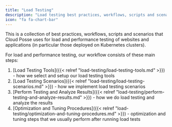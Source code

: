```yaml
---
title: "Load Testing"
description: "Load testing best practices, workflows, scripts and scenarios"
icon: "fa fa-chart-bar"
---
```

This is a collection of best practices, workflows, scripts and scenarios that Cloud Posse uses for load and performance testing of websites and applications
(in particular those deployed on Kubernetes clusters).

For load and performance testing, our workflow consists of these main steps:

1. [Load Testing Tools]({{< relref "load-testing/load-testing-tools.md" >}}) - how we select and setup our load testing tools
2. [Load Testing Scenarios]({{< relref "load-testing/load-testing-scenarios.md" >}}) - how we implement load testing scenarios
3. [Perform Testing and Analyze Results]({{< relref "load-testing/perform-testing-and-analyze-results.md" >}}) - how we do load testing and analyze the results
4. [Optimization and Tuning Procedures]({{< relref "load-testing/optimization-and-tuning-procedures.md" >}}) - optimization and tuning steps that we usually perform after running load tests
